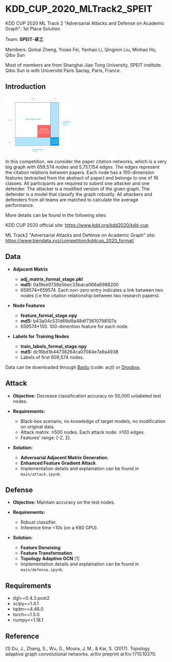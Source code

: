 # KDD_CUP_2020_MLTrack2_SPEIT
KDD CUP 2020 ML Track 2 "Adversarial Attacks and Defense on Academic Graph": 1st Place Solution

Team: **SPEIT-卓工**

Members: Qinkai Zheng, Yixiao Fei, Yanhao Li, Qingmin Liu, Minhao Hu, Qibo Sun

Most of members are from Shanghai Jiao Tong University, SPEIT institute. Qibo Sun is with Université Paris Saclay, Paris, France. 

## Introduction

<img src="./images/intro.jpg" alt="avatar" style="zoom:20%;" />

In this competition, we consider the paper citation networks, which is a very big graph with 659,574 nodes and 5,757,154 edges. The edges represent the citation relations between papers. Each node has a 100-dimension features (extracted from the abstract of paper) and belongs to one of 18 classes. All participants are required to submit one attacker and one defender. The attacker is a modified version of the given graph. The defender is a model that classify the graph robustly. All attackers and defenders from all teams are matched to calculate the average performance. 

More details can be found in the following sites:

KDD CUP 2020 official site: https://www.kdd.org/kdd2020/kdd-cup

ML Track2 "Adversarial Attacks and Defense on Academic Graph" site: https://www.biendata.xyz/competition/kddcup_2020_formal/

## Data

* **Adjacent Matrix**
  * **adj_matrix_formal_stage.pkl**
  * **md5:** 0a19ee0738e5bec33baca066a6988200
  * 659574*659574. Each non-zero entry indicates a link between two nodes (i.e the citation relationship between two research papers).

* **Node Features**
  * **feature_formal_stage.npy**
  * **md5:** b43a04c531d69d9a48df73610798107a
  * 659574*100. 100-dimention feature for each node.

* **Labels for Training Nodes**
  * **train_labels_formal_stage.npy**
  * **md5:** dc16bd1b44738264ca07084e7a9a4938
  * Labels of first 609,574 nodes.

Data can be downloaded through [Baidu]( https://pan.baidu.com/s/15TuQ0iRcIwixLt6a-aUWJg) (code: acjt) or [Dropbox](https://www.dropbox.com/s/z5outoz1r2bnp8j/kdd_cup_phase_two.zip?dl=0).

## Attack

* **Objective:** Decrease classification accuracy on 50,000 unlabeled test nodes.

* **Requirements:** 
  * Black-box scenario, no knowledge of target models, no modification on original data.
  * Attack matrix: ≤500 nodes. Each attack node: ≤100 edges.
  * Features’ range: [-2, 2].
* **Solution:**
  * **Adversarial Adjacent Matrix Generation**.
  * **Enhanced Feature Gradient Attack**.
  * Implementation details and explaination can be found in ```main/attack.ipynb```.

## Defense

* **Objective:** Maintain accuracy on the test nodes.

* **Requirements:**
  * Robust classifier.
  * Inference time <10s (on a K80 GPU).
* **Solution:**
  * **Feature Denoising** 
  * **Feature Transformation**
  * **Topology Adaptive GCN** [1]
  * Implementation details and explaination can be found in ```main/defense.ipynb```.

## Requirements

* dgl==0.4.3.post2
* scipy==1.4.1
* tqdm==4.46.0
* torch==1.5.0
* numpy==1.18.1

## Reference

[1] Du, J., Zhang, S., Wu, G., Moura, J. M., & Kar, S. (2017). Topology adaptive graph convolutional networks. arXiv preprint arXiv:1710.10370.
